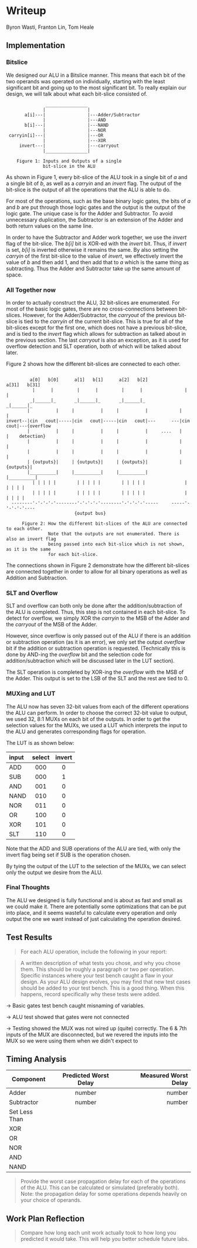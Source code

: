 # Writeup
Byron Wasti, Franton Lin, Tom Heale

## Implementation

### Bitslice

We designed our ALU in a Bitslice manner. This means that each bit of the two operands was operated on individually, starting with the least significant bit and going up to the most significant bit. To really explain our design, we will talk about what each bit-slice consisted of.

```
               ________________
              |                |
       a[i]---|                |---Adder/Subtractor
              |                |---AND
       b[i]---|                |---NAND
              |                |---NOR
 carryin[i]---|                |---OR
              |                |---XOR
     invert---|                |---carryout
              |________________|

    Figure 1: Inputs and Outputs of a single
              bit-slice in the ALU
```

As shown in Figure 1, every bit-slice of the ALU took in a single bit of _a_ and a single bit of _b_, as well as a _carryin_ and an _invert_ flag.  The output of the bit-slice is the output of all the operations that the ALU is able to do.

For most of the operations, such as the base binary logic gates, the bits of _a_ and _b_ are put through those logic gates and the output is the output of the logic gate. The unique case is for the Adder and Subtractor. To avoid unnecessary duplication, the Subtractor is an extension of the Adder and both return values on the same line.

In order to have the Subtractor and Adder work together, we use the _invert_ flag of the bit-slice. The _b[i]_ bit is XOR-ed with the _invert_ bit. Thus, if _invert_ is set, _b[i]_ is inverted otherwise it remains the same. By also setting the _carryin_ of the first bit-slice to the value of _invert_, we effectively invert the value of _b_ and then add 1, and then add that to _a_ which is the same thing as subtracting. Thus the Adder and Subtractor take up the same amount of space.


### All Together now

In order to actually construct the ALU, 32 bit-slices are enumerated. For most of the basic logic gates, there are no cross-connections between bit-slices. However, for the Adder/Subtractor, the _carryout_ of the previous bit-slice is tied to the _carryin_ of the current bit-slice. This is true for all of the bit-slices except for the first one, which does not have a previous bit-slice, and is tied to the _invert_ flag which allows for subtraction as talked about in the previous section. The last _carryout_ is also an exception, as it is used for overflow detection and SLT operation, both of which will be talked about later.

Figure 2 shows how the different bit-slices are connected to each other.

```

         a[0]   b[0]      a[1]   b[1]      a[2]   b[2]             a[31]   b[31]   
          |      |         |      |         |      |                |      |
         _|______|_       _|______|_       _|______|_              _|______|_
        |          |     |          |     |          |            |          |
invert--|cin   cout|-----|cin   cout|-----|cin   cout|---      ---|cin   cout|---{overflow
        |          |     |          |     |          |     ....   |          |    detection}
        |          |     |          |     |          |            |          |
        |          |     |          |     |          |            |          |
        | {outputs}|     | {outputs}|     | {outputs}|            | {outputs}|
        |__________|     |__________|     |__________|            |__________|
          | | | | |        | | | | |        | | | | |               | | | | |           
          | | | | |        | | | | |        | | | | |               | | | | |           
  --------'-'-'-'-'--------'-'-'-'-'--------'-'-'-'-'-----     -----'-'-'-'-'----
                          {output bus}

      Figure 2: How the different bit-slices of the ALU are connected to each other.
                Note that the outputs are not enumerated. There is also an invert flag
                being passed into each bit-slice which is not shown, as it is the same
                for each bit-slice.
```

The connections shown in Figure 2 demonstrate how the different bit-slices are connected together in order to allow for all binary operations as well as Addition and Subtraction.

### SLT and Overflow

SLT and overflow can both only be done after the addition/subtraction of the ALU is completed. Thus, this step is not contained in each bit-slice. To detect for overflow, we simply XOR the _carryin_ to the MSB of the Adder and the _carryout_ of the MSB of the Adder.

However, since overflow is only passed out of the ALU if there is an addition or subtraction operation (as it is an error), we only set the output _overflow_ bit if the addition or subtraction operation is requested. (Technically this is done by AND-ing the _overflow_ bit and the selection code for addition/subtraction which will be discussed later in the LUT section).

The SLT operation is completed by XOR-ing the _overflow_ with the MSB of the Adder. This output is set to the LSB of the SLT and the rest are tied to 0.

### MUXing and LUT

The ALU now has seven 32-bit values from each of the different operations the ALU can perform. In order to choose the correct 32-bit value to output, we used 32, 8:1 MUXs on each bit of the outputs. In order to get the selection values for the MUXs, we used a LUT which interprets the input to the ALU and generates corresponding flags for operation.

The LUT is as shown below:

| input | select | invert |
|:------|:------:|:------:|
| ADD   |  000   |  0     |
| SUB   |  000   |  1     |
| AND   |  001   |  0     |
| NAND  |  010   |  0     |
| NOR   |  011   |  0     |
| OR    |  100   |  0     |
| XOR   |  101   |  0     |
| SLT   |  110   |  0     |

Note that the ADD and SUB operations of the ALU are tied, with only the invert flag being set if SUB is the operation chosen.

By tying the output of the LUT to the selection of the MUXs, we can select only the output we desire from the ALU.

### Final Thoughts

The ALU we designed is fully functional and is about as fast and small as we could make it. There are potentially some optimizations that can be put into place, and it seems wasteful to calculate every operation and only output the one we want instead of just calculating the operation desired.

## Test Results

> For each ALU operation, include the following in your report:

> A written description of what tests you chose, and why you chose them. This should be roughly a paragraph or two per operation.
> Specific instances where your test bench caught a flaw in your design.
> As your ALU design evolves, you may find that new test cases should be added to your test bench. This is a good thing. When this happens, record specifically why these tests were added.


-> Basic gates test bench caught misnaming of variables.

-> ALU test showed that gates were not connected

-> Testing showed the MUX was not wired up (quite) correctly. The 6 & 7th inputs of the MUX are disconnected, but we revered the inputs into the MUX so we were using them when we didn't expect to

## Timing Analysis

|Component   |  Predicted Worst Delay  |  Measured Worst Delay |
------------ | :---------------------: | --------------------: |
Adder        | number                  | number                |
Subtractor   | number                  | number                |
Set Less Than|||
XOR |||
OR |||
NOR |||
AND |||
NAND |||

> Provide the worst case propagation delay for each of the operations of the ALU. This can be calculated or simulated (preferably both). Note: the propagation delay for some operations depends heavily on your choice of operands.

## Work Plan Reflection
> Compare how long each unit work actually took to how long you predicted it would take. This will help you better schedule future labs.

